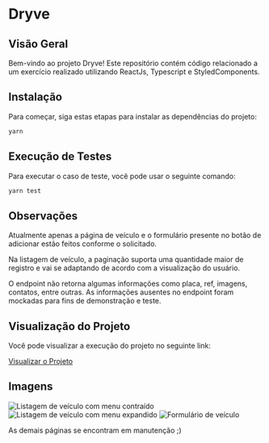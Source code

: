 # Dryve

## Visão Geral

Bem-vindo ao projeto Dryve! Este repositório contém código relacionado a um exercício realizado utilizando ReactJs, Typescript e StyledComponents.

## Instalação

Para começar, siga estas etapas para instalar as dependências do projeto:

```bash
yarn
```
## Execução de Testes

Para executar o caso de teste, você pode usar o seguinte comando:

```bash
yarn test
```
## Observações

Atualmente apenas a página de veículo e o formulário presente no botão de adicionar estão feitos conforme o solicitado.

Na listagem de veículo, a paginação suporta uma quantidade maior de registro e vai se adaptando de acordo com a visualização do usuário.

O endpoint não retorna algumas informações como placa, ref, imagens, contatos, entre outras.
As informações ausentes no endpoint foram mockadas para fins de demonstração e teste.

## Visualização do Projeto

Você pode visualizar a execução do projeto no seguinte link:

[Visualizar o Projeto](https://dryve-tlhv-mateuscezar.vercel.app/)

## Imagens

![Listagem de veículo com menu contraído](https://i.imgur.com/8k8Llix.png)
![Listagem de veículo com menu expandido](https://i.imgur.com/xI2Qqx0.png)
![Formulário de veículo](https://i.imgur.com/AZEEBPz.png)

As demais páginas se encontram em manutenção ;)
